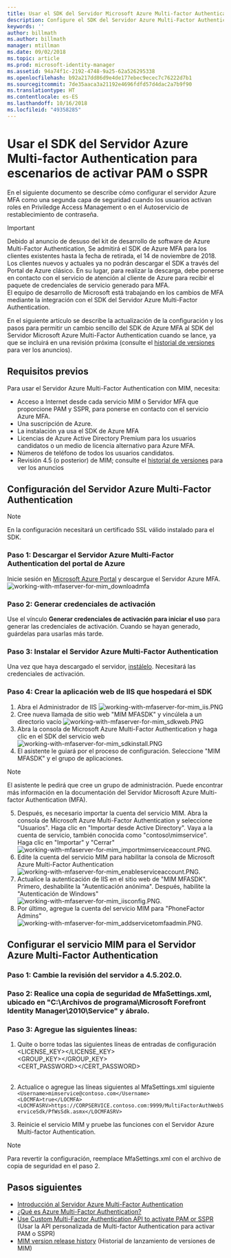 ```yaml
---
title: Usar el SDK del Servidor Microsoft Azure Multi-factor Authentication para escenarios de activar PAM o SSPR | Microsoft Docs
description: Configure el SDK del Servidor Azure Multi-Factor Authentication como una segunda capa de seguridad cuando los usuarios activen roles en Privileged Access Management y en el Autoservicio de restablecimiento de contraseña.
keywords: ''
author: billmath
ms.author: billmath
manager: mtillman
ms.date: 09/02/2018
ms.topic: article
ms.prod: microsoft-identity-manager
ms.assetid: 94a74f1c-2192-4748-9a25-62a526295338
ms.openlocfilehash: b92a217dd86d9e4de177ebec9ecec7c76222d7b1
ms.sourcegitcommit: 7de35aaca3a21192e4696fdfd57d4dac2a7b9f90
ms.translationtype: HT
ms.contentlocale: es-ES
ms.lasthandoff: 10/16/2018
ms.locfileid: "49358285"
---
```

# <a name="use-azure-multi-factor-authentication-server-to-activate-pam-or-sspr"></a>Usar el SDK del Servidor Azure Multi-factor Authentication para escenarios de activar PAM o SSPR
En el siguiente documento se describe cómo configurar el servidor Azure MFA como una segunda capa de seguridad cuando los usuarios activan roles en Priviledge Access Management o en el Autoservicio de restablecimiento de contraseña.

> [!IMPORTANT]
> Debido al anuncio de desuso del kit de desarrollo de software de Azure Multi-Factor Authentication, Se admitirá el SDK de Azure MFA para los clientes existentes hasta la fecha de retirada, el 14 de noviembre de 2018. Los clientes nuevos y actuales ya no podrán descargar el SDK a través del Portal de Azure clásico. En su lugar, para realizar la descarga, debe ponerse en contacto con el servicio de atención al cliente de Azure para recibir el paquete de credenciales de servicio generado para MFA. <br> El equipo de desarrollo de Microsoft está trabajando en los cambios de MFA mediante la integración con el SDK del Servidor Azure Multi-Factor Authentication.

En el siguiente artículo se describe la actualización de la configuración y los pasos para permitir un cambio sencillo del SDK de Azure MFA al SDK del Servidor Microsoft Azure Multi-Factor Authentication cuando se lance, ya que se incluirá en una revisión próxima (consulte el [historial de versiones](/reference/version-history.md) para ver los anuncios). 

## <a name="prerequisites"></a>Requisitos previos

Para usar el Servidor Azure Multi-Factor Authentication con MIM, necesita:

- Acceso a Internet desde cada servicio MIM o Servidor MFA que proporcione PAM y SSPR, para ponerse en contacto con el servicio Azure MFA.
- Una suscripción de Azure.
- La instalación ya usa el SDK de Azure MFA
- Licencias de Azure Active Directory Premium para los usuarios candidatos o un medio de licencia alternativo para Azure MFA.
- Números de teléfono de todos los usuarios candidatos.
- Revisión 4.5 (o posterior) de MIM; consulte el [historial de versiones](/reference/version-history.md) para ver los anuncios

## <a name="azure-multi-factor-authentication-server-configuration"></a>Configuración del Servidor Azure Multi-Factor Authentication 
> [!NOTE] 
> En la configuración necesitará un certificado SSL válido instalado para el SDK. 

### <a name="step-1-download-azure-multi-factor-authentication-server-from-the-azure-portal"></a>Paso 1: Descargar el Servidor Azure Multi-Factor Authentication del portal de Azure 
Inicie sesión en [Microsoft Azure Portal](https://portal.azure.com/) y descargue el Servidor Azure MFA.
![working-with-mfaserver-for-mim_downloadmfa](media/working-with-mfaserver-for-mim/working-with-mfaserver-for-mim_downloadmfa.PNG)

### <a name="step-2-generate-activation-credentials"></a>Paso 2: Generar credenciales de activación
Use el vínculo **Generar credenciales de activación para iniciar el uso** para generar las credenciales de activación. Cuando se hayan generado, guárdelas para usarlas más tarde.

### <a name="step-3-install-the-azure-multi-factor-authentication-server"></a>Paso 3: Instalar el Servidor Azure Multi-Factor Authentication
Una vez que haya descargado el servidor, [instálelo](https://docs.microsoft.com/en-us/azure/active-directory/authentication/howto-mfaserver-deploy#install-and-configure-the-mfa-server).  Necesitará las credenciales de activación. 

### <a name="step-4-create-your-iis-web-application-that-will-host-the-sdk"></a>Paso 4: Crear la aplicación web de IIS que hospedará el SDK
1. Abra el Administrador de IIS ![working-with-mfaserver-for-mim_iis.PNG](media/working-with-mfaserver-for-mim/working-with-mfaserver-for-mim_iis.PNG)
2.  Cree nueva llamada de sitio web "MIM MFASDK" y vincúlela a un directorio vacío ![working-with-mfaserver-for-mim_sdkweb.PNG](media/working-with-mfaserver-for-mim/working-with-mfaserver-for-mim_sdkweb.PNG)
3. Abra la consola de Microsoft Azure Multi-Factor Authentication y haga clic en el SDK del servicio web ![working-with-mfaserver-for-mim_sdkinstall.PNG](media/working-with-mfaserver-for-mim/working-with-mfaserver-for-mim_sdkinstall.PNG)
4. El asistente le guiará por el proceso de configuración. Seleccione "MIM MFASDK" y el grupo de aplicaciones.

> [!NOTE] 
> El asistente le pedirá que cree un grupo de administración. Puede encontrar más información en la documentación del Servidor Microsoft Azure Multi-factor Authentication (MFA).

5. Después, es necesario importar la cuenta del servicio MIM. Abra la consola de Microsoft Azure Multi-Factor Authentication y seleccione "Usuarios". Haga clic en "Importar desde Active Directory". Vaya a la cuenta de servicio, también conocida como "contoso\mimservice". Haga clic en "Importar" y "Cerrar" ![working-with-mfaserver-for-mim_importmimserviceaccount.PNG](media/working-with-mfaserver-for-mim/working-with-mfaserver-for-mim_importmimserviceaccount.PNG). 
6. Edite la cuenta del servicio MIM para habilitar la consola de Microsoft Azure Multi-Factor Authentication ![working-with-mfaserver-for-mim_enableserviceaccount.PNG](media/working-with-mfaserver-for-mim/working-with-mfaserver-for-mim_enableserviceaccount.PNG).
7. Actualice la autenticación de IIS en el sitio web de "MIM MFASDK". Primero, deshabilite la "Autenticación anónima". Después, habilite la "Autenticación de Windows" ![working-with-mfaserver-for-mim_iisconfig.PNG](media/working-with-mfaserver-for-mim/working-with-mfaserver-for-mim_iisconfig.PNG).
8. Por último, agregue la cuenta del servicio MIM para "PhoneFactor Admins" ![working-with-mfaserver-for-mim_addservicetomfaadmin.PNG](media/working-with-mfaserver-for-mim/working-with-mfaserver-for-mim_addservicetomfaadmin.PNG).

## <a name="configuring-the-mim-service-for-azure-multi-factor-authentication-server"></a>Configurar el servicio MIM para el Servidor Azure Multi-Factor Authentication 

### <a name="step-1-patch-server-to-452020"></a>Paso 1: Cambie la revisión del servidor a 4.5.202.0.
 
### <a name="step-2-backup-and-open-the-mfasettingsxml-located-in-the-cprogram-filesmicrosoft-forefront-identity-manager2010service"></a>Paso 2: Realice una copia de seguridad de MfaSettings.xml, ubicado en "C:\Archivos de programa\Microsoft Forefront Identity Manager\2010\Service" y ábralo.

### <a name="step-3-update-the-following-lines"></a>Paso 3: Agregue las siguientes líneas:
1. Quite o borre todas las siguientes líneas de entradas de configuración <br>
<LICENSE_KEY></LICENSE_KEY><br>
<GROUP_KEY></GROUP_KEY><br>
<CERT_PASSWORD></CERT_PASSWORD><br>
<CertFilePath></CertFilePath><br>

2. Actualice o agregue las líneas siguientes al MfaSettings.xml siguiente <br>
`<Username>mimservice@contoso.com</Username>` <br>
`<LOCMFA>true</LOCMFA>`<br>
`<LOCMFASRV>https://CORPSERVICE.contoso.com:9999/MultiFactorAuthWebServiceSdk/PfWsSdk.asmx</LOCMFASRV>`

3. Reinicie el servicio MIM y pruebe las funciones con el Servidor Azure Multi-factor Authentication.

> [!NOTE] 
> Para revertir la configuración, reemplace MfaSettings.xml con el archivo de copia de seguridad en el paso 2.


## <a name="next-steps"></a>Pasos siguientes

-    [Introducción al Servidor Azure Multi-Factor Authentication](https://docs.microsoft.com/en-us/azure/active-directory/authentication/howto-mfaserver-deploy)
- [¿Qué es Azure Multi-Factor Authentication?](https://docs.microsoft.com/azure/multi-factor-authentication/multi-factor-authentication)
- [Use Custom Multi-Factor Authentication API to activate PAM or SSPR](Working-with-custommfaserver-for-mim.md) (Usar la API personalizada de Multi-factor Authentication para activar PAM o SSPR)
- [MIM version release history](./reference/version-history.md) (Historial de lanzamiento de versiones de MIM)
